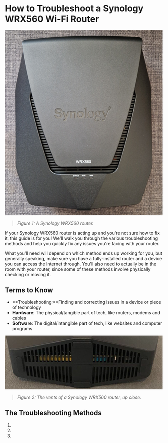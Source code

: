 # How to Troubleshoot a Synology WRX560 Wi-Fi Router

![A Synology WRX560 router](./../johnsona/assets/images/synology_image_procedure.png)
>*Figure 1: A Synology WRX560 router.*

If your Synology WRX560 router is acting up and you're not sure how to fix it, this guide is for you! We'll walk you through the various troubleshooting methods and help you quickly fix any issues you're facing with your router. 

What you'll need will depend on which method ends up working for you, but generally speaking, make sure you have a fully-installed router and a device you can access the Internet through. You'll also need to actually be in the room with your router, since some of these methods involve physically checking or moving it. 

## Terms to Know

- **Troubleshooting:**Finding and correcting issues in a device or piece of technology
- **Hardware**: The physical/tangible part of tech, like routers, modems and cables
- **Software**: The digital/intangible part of tech, like websites and computer programs

![A close-up of the vents of a Synology WRX560 router](./../johnsona/assets/images/screenshots/vents_up_close_screenshot.png)
>*Figure 2: The vents of a Synology WRX560 router, up close.*

## The Troubleshooting Methods

1. 

2. 

3. 